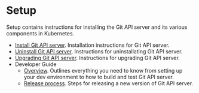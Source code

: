 # Setup

Setup contains instructions for installing the Git API server and its various components in Kubernetes.

- [Install Git API server](/docs/setup/install.md). Installation instructions for Git API server.
- [Uninstall Git API server](/docs/setup/uninstall.md). Instructions for uninstallating Git API server.
- [Upgrading Git API server](/docs/setup/upgrade.md). Instructions for upgrading Git API server.
- Developer Guide
  - [Overview](/docs/setup/developer-guide/overview.md). Outlines everything you need to know from setting up your dev environment to how to build and test Git API server.
  - [Release process](/docs/setup/developer-guide/release.md). Steps for releasing a new version of Git API server.
